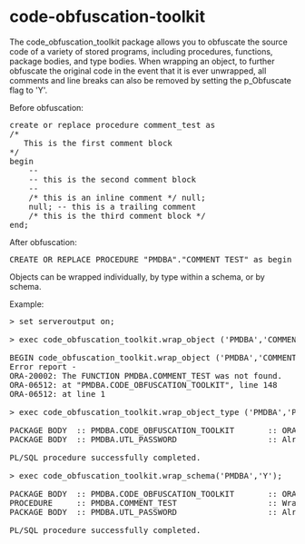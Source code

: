 # code-obfuscation-toolkit
The code_obfuscation_toolkit package allows you to obfuscate the source code of a variety of stored programs, including procedures, functions, package bodies, and type bodies. When wrapping an object, to further obfuscate the original code in the event that it is ever unwrapped, all comments and line breaks can also be removed by setting the p_Obfuscate flag to 'Y'.

Before obfuscation:
<pre>
create or replace procedure comment_test as
/* 
   This is the first comment block
*/
begin
    --
    -- this is the second comment block
    --
    /* this is an inline comment */ null;
    null; -- this is a trailing comment
    /* this is the third comment block */
end;
</pre>
After obfuscation:
<pre>
CREATE OR REPLACE PROCEDURE "PMDBA"."COMMENT_TEST" as begin null; null; end;
</pre>
Objects can be wrapped individually, by type within a schema, or by schema.

Example:

<pre>
> set serveroutput on;

> exec code_obfuscation_toolkit.wrap_object ('PMDBA','COMMENT_TEST','FUNCTION','Y');

BEGIN code_obfuscation_toolkit.wrap_object ('PMDBA','COMMENT_TEST','FUNCTION','Y'); END;
Error report -
ORA-20002: The FUNCTION PMDBA.COMMENT_TEST was not found.
ORA-06512: at "PMDBA.CODE_OBFUSCATION_TOOLKIT", line 148
ORA-06512: at line 1

> exec code_obfuscation_toolkit.wrap_object_type ('PMDBA','PACKAGE BODY','Y');

PACKAGE BODY  :: PMDBA.CODE_OBFUSCATION_TOOLKIT       :: ORA-24230 - Cannot wrap self
PACKAGE BODY  :: PMDBA.UTL_PASSWORD                   :: Already wrapped

PL/SQL procedure successfully completed.

> exec code_obfuscation_toolkit.wrap_schema('PMDBA','Y');

PACKAGE BODY  :: PMDBA.CODE_OBFUSCATION_TOOLKIT       :: ORA-24230 - Cannot wrap self
PROCEDURE     :: PMDBA.COMMENT_TEST                   :: Wrapped successfully
PACKAGE BODY  :: PMDBA.UTL_PASSWORD                   :: Already wrapped

PL/SQL procedure successfully completed.
</pre>
